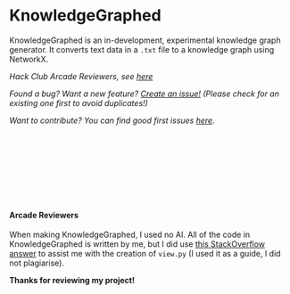 # KnowledgeGraphed

KnowledgeGraphed is an in-development, experimental knowledge graph generator. It converts text data in a `.txt` file to a knowledge graph using NetworkX.

_Hack Club Arcade Reviewers, see [here](#arcade-reviewers)_

_Found a bug? Want a new feature? [Create an issue!](https://github.com/CragglesG/KnowledgeGraphed/issues/new) (Please check for an existing one first to avoid duplicates!)_

_Want to contribute? You can find good first issues [here](https://github.com/CragglesG/KnowledgeGraphed/contribute)._

<br><br><br><br><br><br><br>

#### Arcade Reviewers

When making KnowledgeGraphed, I used no AI. All of the code in KnowledgeGraphed is written by me, but I did use [this StackOverflow answer](https://stackoverflow.com/a/18522941) to assist me with the creation of `view.py` (I used it as a guide, I did not plagiarise).

**Thanks for reviewing my project!**

